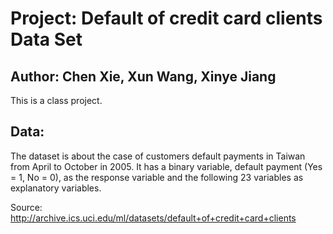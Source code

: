 # Project: Default of credit card clients Data Set 
## Author: Chen Xie, Xun Wang, Xinye Jiang

This is a class project. 

## Data:

The dataset is about the case of customers default payments in Taiwan from April to October in 2005. It has a binary variable, default payment (Yes = 1, No = 0), as the response variable and the following 23 variables as explanatory variables.

Source: http://archive.ics.uci.edu/ml/datasets/default+of+credit+card+clients
